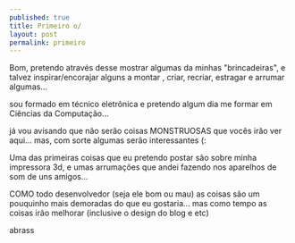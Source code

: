 ```yaml
---
published: true
title: Primeiro o/
layout: post
permalink: primeiro
---
```

Bom, pretendo através desse mostrar algumas da minhas "brincadeiras", e talvez inspirar/encorajar alguns a montar , criar, recriar, estragar e arrumar algumas...

sou formado em técnico eletrônica e pretendo algum dia me formar em Ciências da Computação...

já vou avisando que não serão coisas MONSTRUOSAS  que vocês irão ver aqui... mas, com sorte  algumas serão interessantes (:


Uma das primeiras coisas que eu pretendo postar são sobre minha impressora 3d, e umas arrumações que andei fazendo nos aparelhos de som de uns amigos...

COMO todo desenvolvedor (seja ele bom ou mau) as coisas são um pouquinho mais demoradas do que eu gostaria... mas como tempo as coisas irão melhorar (inclusive o design do blog e etc)

abrass